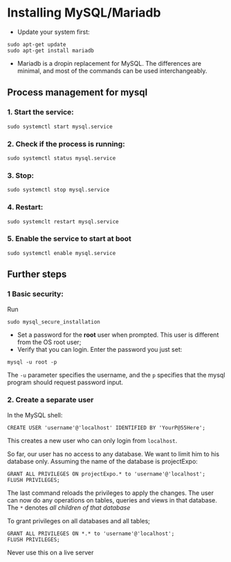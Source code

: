 # Installing MySQL/Mariadb
- Update your system first: 
```shell
sudo apt-get update
sudo apt-get install mariadb
```

- Mariadb is a dropin replacement for MySQL. The differences are minimal, and most of the commands can be used interchangeably.


## Process management for mysql
### 1. Start the service:
```shell
sudo systemctl start mysql.service
```


### 2. Check if the process is running:

```shell 
sudo systemctl status mysql.service
```


### 3. Stop:
```shell 
sudo systemctl stop mysql.service
```


### 4. Restart:
```shell
sudo systemclt restart mysql.service
```


### 5. Enable the service to start at boot
```shell
sudo systemctl enable mysql.service
```


## Further steps
### 1 Basic security:
Run 
```shell 
sudo mysql_secure_installation
```


- Set a password for the **root** user when prompted. This user is different from the OS root user;
- Verify that you can login. Enter the password you just set:
```shell
mysql -u root -p
```
The `-u` parameter specifies the username, and the `p` specifies that the mysql program should request password input.


### 2. Create a separate user
In the MySQL shell:
```shell 
CREATE USER 'username'@'localhost' IDENTIFIED BY 'YourP@55Here';
```
This creates a new user who can only login from `localhost`.

So far, our user has no access to any database. We want to limit him to his database only. Assuming the name of the database is projectExpo:
```shell 
GRANT ALL PRIVILEGES ON projectExpo.* to 'username'@'localhost';
FLUSH PRIVILEGES;
```
The last command reloads the privileges to apply the changes. The user can now do any operations on tables, queries and views in that database. 
The `*` denotes _all children of that database_ 


To grant privileges on all databases and all tables;
```shell 
GRANT ALL PRIVILEGES ON *.* to 'username'@'localhost';
FLUSH PRIVILEGES;
```

Never use this on a live server
